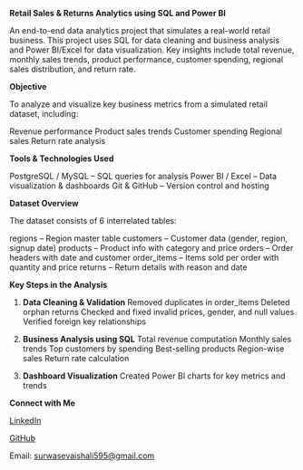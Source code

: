 **Retail Sales & Returns Analytics using SQL and Power BI**

An end-to-end data analytics project that simulates a real-world retail business. This project uses SQL for data cleaning and business analysis and Power BI/Excel for data visualization. Key insights include total revenue, monthly sales trends, product performance, customer spending, regional sales distribution, and return rate.

**Objective**

To analyze and visualize key business metrics from a simulated retail dataset, including:

Revenue performance
Product sales trends
Customer spending
Regional sales
Return rate analysis

**Tools & Technologies Used**

PostgreSQL / MySQL – SQL queries for analysis
Power BI / Excel – Data visualization & dashboards
Git & GitHub – Version control and hosting

**Dataset Overview**

The dataset consists of 6 interrelated tables:

regions – Region master table
customers – Customer data (gender, region, signup date)
products – Product info with category and price
orders – Order headers with date and customer
order_items – Items sold per order with quantity and price
returns – Return details with reason and date


 **Key Steps in the Analysis**
 
1. **Data Cleaning & Validation**
    Removed duplicates in order_items
    Deleted orphan returns
    Checked and fixed invalid prices, gender, and null values
    Verified foreign key relationships

2. **Business Analysis using SQL**
    Total revenue computation
    Monthly sales trends
    Top customers by spending
    Best-selling products
    Region-wise sales
    Return rate calculation

3. **Dashboard Visualization**
    Created Power BI charts for key metrics and trends

**Connect with Me**

[LinkedIn](https://www.linkedin.com/in/vaishali-s-579a672b8/)

[GitHub](https://github.com/Vaishuu98)

Email: surwasevaishali595@gmail.com
